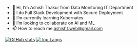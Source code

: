 - 👋 Hi, I’m Ashish Thakur from Data Monitoring IT Department 
- 👀 I do Full Stack Development with Secure Deployment
- 🌱 I’m currently learning Kubernates
- 💞️ I’m looking to collaborate on AI and ML
- 📫 How to reach me ashisht.web@gmail.com


[![GitHub stats](https://github-readme-stats.vercel.app/api?username=6abc)](https://github.com/6abc/github-readme-stats)
[![Top Langs](https://github-readme-stats.vercel.app/api/top-langs/?username=6abc)](https://github.com/6abc/github-readme-stats)
<!---
6abc/6abc is a ✨ special ✨ repository because its `README.md` (this file) appears on your GitHub profile.
You can click the Preview link to take a look at your changes.
--->
